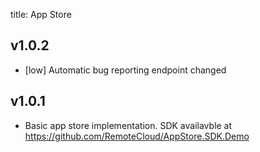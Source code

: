 title: App Store

## v1.0.2

- [low] Automatic bug reporting endpoint changed

## v1.0.1

- Basic app store implementation. SDK availavble at https://github.com/RemoteCloud/AppStore.SDK.Demo